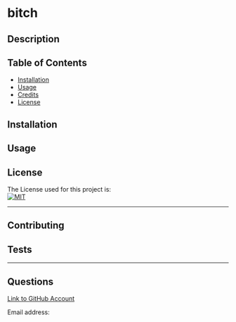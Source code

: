 
  # bitch

  ## Description 
  
  

  ## Table of Contents 
  
  * [Installation](#installation)
  * [Usage](#usage)
  * [Credits](#credits)
  * [License](#license)
  
  
  ## Installation
  
  
  
  ## Usage 
  
  

## License
   The License used for this project is: <br>
   [![MIT](https://img.shields.io/badge/license-MIT-blue.svg)
    ](https://opensource.org/licenses/MIT)

  ---
 
  ## Contributing

  

  ## Tests
  
 
  
  ---
  ## Questions

  [ Link to GitHub Account](https://github.com/)


  Email address: 
  
